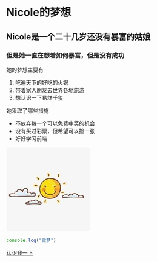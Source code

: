 # Nicole的梦想

## Nicole是一个二十几岁还没有暴富的姑娘

### 但是她一直在想着如何暴富，但是没有成功

她的梦想主要有
1. 吃遍天下的好吃的火锅
2. 带着家人朋友去世界各地旅游
3. 想认识一下易烊千玺

她采取了哪些措施
* 不放弃每一个可以免费中奖的机会
* 没有买过彩票，但希望可以捡一张
* 好好学习前端

![我得头像](headimg.jpg)

``` javascript
console.log("做梦")
```

[认识我一下](https://github.com/nicole618)